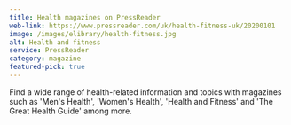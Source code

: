 ```yaml
---
title: Health magazines on PressReader
web-link: https://www.pressreader.com/uk/health-fitness-uk/20200101
image: /images/elibrary/health-fitness.jpg
alt: Health and fitness
service: PressReader
category: magazine
featured-pick: true
---
```


Find a wide range of health-related information and topics with magazines such as 'Men's Health', 'Women's Health', 'Health and Fitness' and 'The Great Health Guide' among more.
